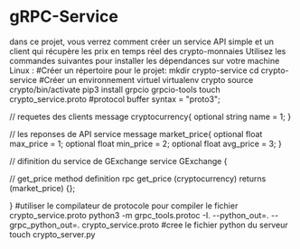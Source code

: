 # gRPC-Service
dans ce projet, vous verrez comment créer un service API simple et un client qui récupère les prix en temps réel des crypto-monnaies
Utilisez les commandes suivantes pour installer les dépendances sur votre machine Linux :
#Créer un répertoire pour le projet:
mkdir crypto-service
cd crypto-service
#Créer un environnement virtuel
virtualenv crypto
source crypto/bin/activate 
pip3 install grpcio grpcio-tools
touch crypto_service.proto
#protocol buffer
syntax = "proto3";

// requetes des clients
message cryptocurrency{
   optional string name = 1;
}

// les reponses de API service
message market_price{
   optional float max_price = 1;
   optional float min_price = 2;
   optional float avg_price = 3;
}

// difinition du service de GExchange
service GExchange {

   // get_price method definition
   rpc get_price (cryptocurrency) returns (market_price) {};

}
#utiliser le compilateur de protocole pour compiler le fichier crypto_service.proto
python3 -m grpc_tools.protoc -I. --python_out=. --grpc_python_out=. crypto_service.proto
#cree le fichier python du serveur
touch crypto_server.py
